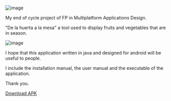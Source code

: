 ![image](https://github.com/user-attachments/assets/602887e1-d913-4eb7-a5c7-749c40c3dfd8)

My end of cycle project of FP in Multiplatform Applications Design.

"De la huerta a la mesa" a tool used to display fruits and vegetables that are in season.

![image](https://github.com/user-attachments/assets/09c4bed8-04f1-4fc2-a136-65a4d5f45b05)

I hope that this application written in java and designed for android will be useful to people.

I include the installation manual, the user manual and the executable of the application.

Thank you.

[Download APK](https://github.com/danielrs89/de-la-huerta-a-la-mesa/raw/refs/heads/main/huertaMesa212.apk)


